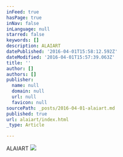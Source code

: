 ```yaml
---
inFeed: true
hasPage: true
inNav: false
inLanguage: null
starred: false
keywords: []
description: ALAIART
datePublished: '2016-04-01T15:58:12.592Z'
dateModified: '2016-04-01T15:57:39.063Z'
title: ''
author: []
authors: []
publisher:
  name: null
  domain: null
  url: null
  favicon: null
sourcePath: _posts/2016-04-01-alaiart.md
published: true
url: alaiart/index.html
_type: Article

---
```

ALAIART
![](https://the-grid-user-content.s3-us-west-2.amazonaws.com/90b1b39a-730b-42a3-b4ae-816d99e7e036.jpg)